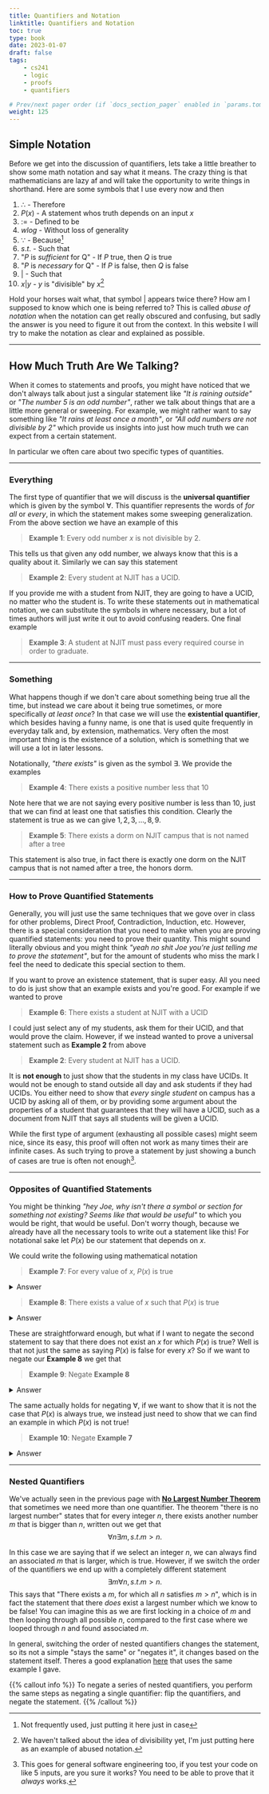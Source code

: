 ```yaml
---
title: Quantifiers and Notation
linktitle: Quantifiers and Notation
toc: true
type: book
date: 2023-01-07
draft: false
tags:
    - cs241
    - logic
    - proofs
    - quantifiers

# Prev/next pager order (if `docs_section_pager` enabled in `params.toml`)
weight: 125
---
```


## Simple Notation

Before we get into the discussion of quantifiers, lets take a little breather to show some math notation and say what it means. The crazy thing is that mathematicians are lazy af and will take the opportunity to write things in shorthand. Here are some symbols that I use every now and then

1. $\therefore$ - Therefore
2. $P(x)$ - A statement whos truth depends on an input $x$
3. $:=$ - Defined to be
4. $wlog$ - Without loss of generality
5. $\because$ - Because[^because]
6. $s.t.$ - Such that
7. "$P$ is *sufficient* for Q" - If $P$ true, then $Q$ is true
8. "$P$ is *necessary* for Q" - If $P$ is false, then $Q$ is false
9. $|$ - Such that
10. $x|y$ - $y$ is "divisible" by $x$[^divisible]

Hold your horses wait what, that symbol $|$ appears twice there? How am I supposed to know which one is being referred to? This is called *abuse of notation* when the notation can get really obscured and confusing, but sadly the answer is you need to figure it out from the context. In this website I will try to make the notation as clear and explained as possible.

---

## How Much Truth Are We Talking?

When it comes to statements and proofs, you might have noticed that we don't always talk about just a singular statement like *"It is raining outside"* or *"The number 5 is an odd number"*, rather we talk about things that are a little more general or sweeping. For example, we might rather want to say something like *"It rains at least once a month"*, or *"All odd numbers are not divisible by 2"* which provide us insights into just how much truth we can expect from a certain statement.

In particular we often care about two specific types of quantities.

---


### Everything

The first type of quantifier that we will discuss is the __universal quantifier__ which is given by the symbol $\forall$. This quantifier represents the words of *for all* or *every*, in which the statement makes some sweeping generalization. From the above section we have an example of this

> __Example 1__: Every odd number $x$ is not divisible by $2$.

This tells us that given any odd number, we always know that this is a quality about it. Similarly we can say this statement

> __Example 2__: Every student at NJIT has a UCID.

If you provide me with a student from NJIT, they are going to have a UCID, no matter who the student is. To write these statements out in mathematical notation, we can substitute the symbols in where necessary, but a lot of times authors will just write it out to avoid confusing readers. One final example

> __Example 3__: A student at NJIT must pass every required course in order to graduate.

---


### Something

What happens though if we don't care about something being true all the time, but instead we care about it being true sometimes, or more specifically *at least once*? In that case we will use the __existential quantifier__, which besides having a funny name, is one that is used quite frequently in everyday talk and, by extension, mathematics. Very often the most important thing is the existence of a solution, which is something that we will use a lot in later lessons.

Notationally, *"there exists"* is given as the symbol $\exists$. We provide the examples

> __Example 4__: There exists a positive number less that $10$

Note here that we are not saying every positive number is less than $10$, just that we can find at least one that satisfies this condition. Clearly the statement is true as we can give $1,2,3,\ldots,8,9$.

> __Example 5__: There exists a dorm on NJIT campus that is not named after a tree

This statement is also true, in fact there is exactly one dorm on the NJIT campus that is not named after a tree, the honors dorm.

---


### How to Prove Quantified Statements

Generally, you will just use the same techniques that we gove over in class for other problems, Direct Proof, Contradiction, Induction, etc. However, there is a special consideration that you need to make when you are proving quantified statements: you need to prove their quantity. This might sound literally obvious and you might think *"yeah no shit Joe you're just telling me to prove the statement"*, but for the amount of students who miss the mark I feel the need to dedicate this special section to them.

If you want to prove an existence statement, that is super easy. All you need to do is just show that an example exists and you're good. For example if we wanted to prove

> __Example 6__: There exists a student at NJIT with a UCID

I could just select any of my students, ask them for their UCID, and that would prove the claim. However, if we instead wanted to prove a universal statement such as __Example 2__ from above

> __Example 2__: Every student at NJIT has a UCID.

It is __not enough__ to just show that the students in my class have UCIDs. It would not be enough to stand outside all day and ask students if they had UCIDs. You either need to show that *every single student* on campus has a UCID by asking all of them, or by providing some argument about the properties of a student that guarantees that they will have a UCID, such as a document from NJIT that says all students will be given a UCID.

While the first type of argument (exhausting all possible cases) might seem nice, since its easy, this proof will often not work as many times their are infinite cases. As such trying to prove a statement by just showing a bunch of cases are true is often not enough[^1].

---


### Opposites of Quantified Statements

You might be thinking *"hey Joe, why isn't there a symbol or section for something not existing? Seems like that would be useful"* to which you would be right, that would be useful. Don't worry though, because we already have all the necessary tools to write out a statement like this! For notational sake let $P(x)$ be our statement that depends on $x$.

We could write the following using mathematical notation

> __Example 7__: For every value of $x$, $P(x)$ is true
<details>
  <summary>Answer</summary>
    $$\forall x, P(x)=1$$
</details>

> __Example 8__: There exists a value of $x$ such that $P(x)$ is true
<details>
  <summary>Answer</summary>
    $$\exists x, s.t. P(x)=1$$
</details>

These are straightforward enough, but what if I want to negate the second statement to say that there does not exist an $x$ for which $P(x)$ is true? Well is that not just the same as saying $P(x)$ is false for every $x$? So if we want to negate our __Example 8__ we get that

> __Example 9__: Negate __Example 8__
<details>
  <summary>Answer</summary>
    Since saying "There does not exist a case this is true" is the same as saying "This is always false", we have
    $$\forall x, \bar{P}(x)=1$$
</details>

The same actually holds for negating $\forall$, if we want to show that it is not the case that $P(x)$ is always true, we instead just need to show that we can find an example in which $P(x)$ is not true!

> __Example 10__: Negate __Example 7__
<details>
  <summary>Answer</summary>
    Since saying "This is not always true" is the same as saying "There exists a case this is false", we have
    $$\exists x, s.t. \bar{P}(x)=1$$
</details>

---

### Nested Quantifiers

We've actually seen in the previous page with [__No Largest Number Theorem__](/course/introtologic/sections/proofbycontradiction#no_largest_number_theorem) that sometimes we need more than one quantifier. The theorem "there is no largest number" states that for every integer $n$, there exists another number $m$ that is bigger than $n$, written out we get that
$$
\forall n \exists m, s.t. m>n.
$$

In this case we are saying that if we select an integer $n$, we can always find an associated $m$ that is larger, which is true. However, if we switch the order of the quantifiers we end up with a completely different statement
$$
\exists m \forall n, s.t. m > n.
$$
This says that "There exists a $m$, for which all $n$ satisfies $m>n$", which is in fact the statement that there *does* exist a largest number which we know to be false! You can imagine this as we are first locking in a choice of $m$ and then looping through all possible $n$, compared to the first case where we looped through $n$ and found associated $m$.

In general, switching the order of nested quantifiers changes the statement, so its not a simple "stays the same" or "negates it", it changes based on the statement itself. Theres a good explanation [here](https://math.stackexchange.com/questions/304217/is-forall-x-exists-y-qx-y-the-same-as-exists-y-forall-x-qx-y) that uses the same example I gave.

{{% callout info %}}
To negate a series of nested quantifiers, you perform the same steps as negating a single quantifier: flip the quantifiers, and negate the statement.
{{% /callout %}}

[^divisible]: We haven't talked about the idea of divisibility yet, I'm just putting here as an example of abused notation.

[^because]: Not frequently used, just putting it here just in case

[^1]: This goes for general software engineering too, if you test your code on like $5$ inputs, are you sure it works? You need to be able to prove that it *always* works.
